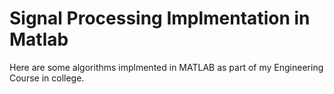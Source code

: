 # Signal Processing Implmentation in Matlab

Here are some algorithms implmented in MATLAB as part of my Engineering Course in college. 
